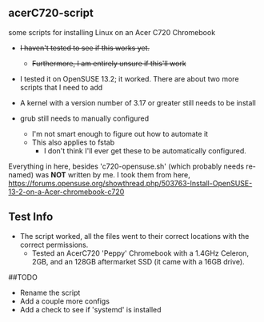 ## acerC720-script
some scripts for installing Linux on an Acer C720 Chromebook

* ~~I haven't tested to see if this works yet.~~

	* ~~Furthermore, I am entirely unsure if this'll work~~

* I tested it on OpenSUSE 13.2; it worked. There are about two more scripts that I need to add

* A kernel with a version number of 3.17 or greater still needs to be install

* grub still needs to manually configured

	* I'm not smart enough to figure out how to automate it
	* This also applies to fstab
		* I don't think I'll ever get these to be automatically configured.
	

Everything in here, besides 'c720-opensuse.sh' (which probably needs re-named) was **NOT** written by me.
I took them from here, https://forums.opensuse.org/showthread.php/503763-Install-OpenSUSE-13-2-on-a-Acer-chromebook-c720

## Test Info

* The script worked, all the files went to their correct locations with the correct permissions.
	* Tested an AcerC720 'Peppy' Chromebook with a 1.4GHz Celeron, 2GB, and an 128GB aftermarket SSD (it came with 	  a 16GB drive).

	
##TODO

* Rename the script
* Add a couple more configs
* Add a check to see if 'systemd' is installed

